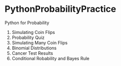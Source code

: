 # PythonProbabilityPractice
Python for Probability

1. Simulating Coin Flips
2. Probability Quiz
3. Simulating Many Coin Flips
4. Binomial Distributions 
5. Cancer Test Results
6. Conditional Robability and Bayes Rule
